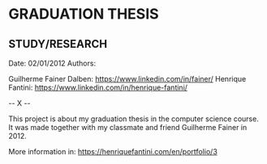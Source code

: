 # GRADUATION THESIS
## STUDY/RESEARCH

Date: 02/01/2012
Authors:

Guilherme Fainer Dalben: https://www.linkedin.com/in/fainer/
Henrique Fantini: https://www.linkedin.com/in/henrique-fantini/

-- X --

This project is about my graduation thesis in the computer science course. It was made together with my classmate and friend Guilherme Fainer in 2012.

More information in: https://henriquefantini.com/en/portfolio/3